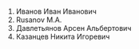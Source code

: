 1. Иванов Иван Иванович
2. Rusanov M.A.
3. Давлетьянов Арсен Альбертович
4. Казанцев Никита Игоревич

